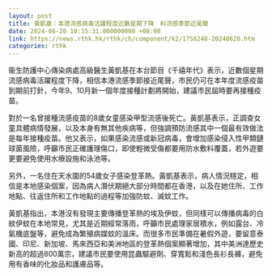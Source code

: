 ```yaml
---
layout: post
title: 黃凱基：本港流感病毒活躍程度近數星期下降　料流感季節近尾聲
date: 2024-06-20 10:15:31.000000000 +08:00
link: https://news.rthk.hk/rthk/ch/component/k2/1758248-20240620.htm
categories: rthk
---
```


衞生防護中心傳染病處高級醫生黃凱基在本台節目《千禧年代》表示，近數個星期流感病毒活躍程度下降，相信本港流感季節接近尾聲，市民仍可在本年度流感疫苗到期前打針，今年9、10月新一個年度接種計劃將開始，建議市民屆時要再接種疫苗。

對於一名曾接種流感疫苗的8歲女童感染甲型流感後死亡。黃凱基表示，正調查女童具體病情發展，以及本身有無其他疾病等，但強調預防流感其中一個最有效做法是每年接種疫苗。他又表示，如果感染流感或新冠病毒，會增加感染侵入性甲類鏈球菌風險，呼籲市民正確護理傷口，即使輕微受傷都要用防水敷料覆蓋，若外遊要更要避免使用水療設施和泳池等。

另外，一名住在天水圍的54歲女子感染登革熱。黃凱基表示，病人情況穩定，相信是本地感染個案，因為病人潛伏期絕大部分時間都在香港，以及在她住所、工作地點、往返住所和工作地點的過程等加強防蚊、滅蚊工作。

黃凱基指出，本港沒有發現主要傳播登革熱的埃及伊蚊，但同樣可以傳播病毒的白紋伊蚊在本地常見，尤其是近期經常落雨，呼籲市民處理家居積水，例如露台、冷氣機底盤等，避免成為繁殖病媒蚊的溫床。而很多市民準備在暑假外遊，要留意泰國、印尼、新加坡、馬來西亞和美洲地區的登革熱個案顯著增加，其中美洲達歷史新高的超過800萬宗，建議市民要使用昆蟲驅避劑、穿寬鬆和淺色長衫長褲，避免用有香味的化妝品和護膚品等。
